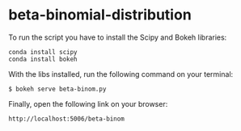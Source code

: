 # beta-binomial-distribution

To run the script you have to install the Scipy and Bokeh libraries:

```
conda install scipy
conda install bokeh
```

With the libs installed, run the following command on your terminal:

```
$ bokeh serve beta-binom.py
```

Finally, open the following link on your browser:

```
http://localhost:5006/beta-binom
```

